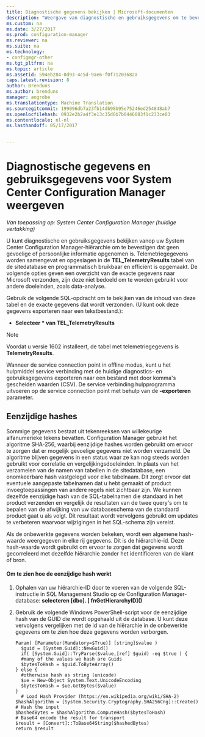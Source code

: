 ```yaml
---
title: Diagnostische gegevens bekijken | Microsoft-documenten
description: "Weergave van diagnostische en gebruiksgegevens om te bevestigen dat de System Center Configuration Manager-hiërarchie geen gevoelige informatie bevat."
ms.custom: na
ms.date: 3/27/2017
ms.prod: configuration-manager
ms.reviewer: na
ms.suite: na
ms.technology:
- configmgr-other
ms.tgt_pltfrm: na
ms.topic: article
ms.assetid: 594eb284-0d93-4c5d-9ae6-f0f71203682a
caps.latest.revision: 8
author: Brenduns
ms.author: brenduns
manager: angrobe
ms.translationtype: Machine Translation
ms.sourcegitcommit: 199096db7a23fb14db98b95e75246ed254848ab7
ms.openlocfilehash: 0932e2b2a4f3e13c35d6b7b0446083f1c233ce03
ms.contentlocale: nl-nl
ms.lasthandoff: 05/17/2017


---
```

# <a name="how-to-view-diagnostics-and-usage-data-for-system-center-configuration-manager"></a>Diagnostische gegevens en gebruiksgegevens voor System Center Configuration Manager weergeven

*Van toepassing op: System Center Configuration Manager (huidige vertakking)*

U kunt diagnostische en gebruiksgegevens bekijken vanop uw System Center Configuration Manager-hiërarchie om te bevestigen dat geen gevoelige of persoonlijke informatie opgenomen is. Telemetriegegevens worden samengevat en opgeslagen in de **TEL_TelemetryResults** tabel van de sitedatabase en programmatisch bruikbaar en efficiënt is opgemaakt. De volgende opties geven een overzicht van de exacte gegevens naar Microsoft verzonden, zijn deze niet bedoeld om te worden gebruikt voor andere doeleinden, zoals data-analyse.  

Gebruik de volgende SQL-opdracht om te bekijken van de inhoud van deze tabel en de exacte gegevens dat wordt verzonden. (U kunt ook deze gegevens exporteren naar een tekstbestand.):  

-   **Selecteer \* van TEL_TelemetryResults**  

> [!NOTE]  
>  Voordat u versie 1602 installeert, de tabel met telemetriegegevens is **TelemetryResults**.  

Wanneer de service connection point in offline modus, kunt u het hulpmiddel service verbinding met de huidige diagnostics- en gebruiksgegevens exporteren naar een bestand met door komma's gescheiden waarden (CSV). De service verbinding hulpprogramma uitvoeren op de service connection point met behulp van de **-exporteren** parameter.  

##  <a name="bkmk_hashes"></a>Eenzijdige hashes  
Sommige gegevens bestaat uit tekenreeksen van willekeurige alfanumerieke tekens bevatten. Configuration Manager gebruikt het algoritme SHA-256, waarbij eenzijdige hashes worden gebruikt om ervoor te zorgen dat er mogelijk gevoelige gegevens niet worden verzameld. De algoritme blijven gegevens in een status waar ze kan nog steeds worden gebruikt voor correlatie en vergelijkingsdoeleinden. In plaats van het verzamelen van de namen van tabellen in de sitedatabase, een onomkeerbare hash vastgelegd voor elke tabelnaam. Dit zorgt ervoor dat eventuele aangepaste tabelnamen dat u hebt gemaakt of product invoegtoepassingen van andere regels niet zichtbaar zijn. We kunnen dezelfde eenzijdige hash van de SQL-tabelnamen die standaard in het product verzenden en vergelijk de resultaten van de twee query's om te bepalen van de afwijking van uw databaseschema van de standaard product gaat u als volgt. Dit resultaat wordt vervolgens gebruikt om updates te verbeteren waarvoor wijzigingen in het SQL-schema zijn vereist.  

Als de onbewerkte gegevens worden bekeken, wordt een algemene hash-waarde weergegeven in elke rij gegevens. Dit is de hiërarchie-id. Deze hash-waarde wordt gebruikt om ervoor te zorgen dat gegevens wordt gecorreleerd met dezelfde hiërarchie zonder het identificeren van de klant of bron.  

#### <a name="to-see-how-the-one-way-hash-works"></a>Om te zien hoe de eenzijdige hash werkt  

1.  Ophalen van uw hiërarchie-ID door te voeren van de volgende SQL-instructie in SQL Management Studio op de Configuration Manager-database: **selecteren [dbo]. [ fnGetHierarchyID]\(\)**  

2.  Gebruik de volgende Windows PowerShell-script voor de eenzijdige hash van de GUID die wordt opgehaald uit de database. U kunt deze vervolgens vergelijken met de id van de hiërarchie in de onbewerkte gegevens om te zien hoe deze gegevens worden verborgen.  

    ```  
    Param( [Parameter(Mandatory=$True)] [string]$value )  
      $guid = [System.Guid]::NewGuid()  
      if( [System.Guid]::TryParse($value,[ref] $guid) -eq $true ) {  
      #many of the values we hash are Guids  
      $bytesToHash = $guid.ToByteArray()  
    } else {  
      #otherwise hash as string (unicode)  
      $ue = New-Object System.Text.UnicodeEncoding  
      $bytesToHash = $ue.GetBytes($value)   
    }  
      # Load Hash Provider (https://en.wikipedia.org/wiki/SHA-2)   
    $hashAlgorithm = [System.Security.Cryptography.SHA256Cng]::Create()    
    # Hash the input   
    $hashedBytes = $hashAlgorithm.ComputeHash($bytesToHash)              
    # Base64 encode the result for transport   
    $result = [Convert]::ToBase64String($hashedBytes)    
    return $result   
    ```  

